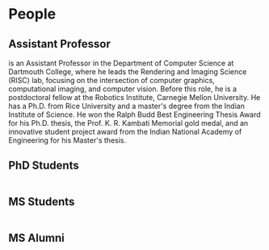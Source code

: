 # People

## Assistant Professor
<Professor name="Adithya Pediredla" image="/images/portrait/AP.jpeg" link="https://sites.google.com/view/adithyapediredla/">
 is an Assistant Professor in the Department of Computer Science at Dartmouth College, where he leads the Rendering and Imaging Science (RISC) lab, focusing on the intersection of computer graphics, computational imaging, and computer vision. Before this role, he is a postdoctoral fellow at the Robotics Institute, Carnegie Mellon University. He has a Ph.D. from Rice University and a master's degree from the Indian Institute of Science. He won the Ralph Budd Best Engineering Thesis Award for his Ph.D. thesis, the Prof. K. R. Kambati Memorial gold medal, and an innovative student project award from the Indian National Academy of Engineering for his Master's thesis.
</Professor>

## PhD Students
<div class="flex-container">
  <Student name="Juhyeon Kim" image="/images/portrait/example.png" year="2022-present" studentUrl="https://juhyeonkim.netlify.app/" />
  <Student name="Sarah Friday" image="/images/portrait/SF.jpg" year="2023-present" studentUrl="https://www.linkedin.com/in/sarah-k-friday/" />
  <Student name="Dhawal Sirikonda" image="/images/portrait/example.png" year="2023-present" studentUrl="https://dhawals1939.github.io/" />
  <Student name="Quinton(Ziyuan) Qu" image="/images/portrait/QQ.jpg" year="2024-present" studentUrl="http://quintonq.top/index.php/projects/" />
  
  <!-- Add more students... -->
</div>

## MS Students
<div class="flex-container">
  <Student name="Atul Agarwal" image="/images/portrait/example.png" year="2024-present" studentUrl="http://example.com" />
  <Student name="Kedari Chowtoori" image="/images/portrait/example.png" year="2024-present" studentUrl="http://example.com" />
  
  <!-- Add more students... -->
</div>

## MS Alumni
<div class="flex-container">
  <Student name="Yunzi Shi" image="/images/portrait/YS.jpg" year="2023-2024" studentUrl="https://shiyunzi.info/" />
  
  <!-- Add more students... -->
</div>

<script setup>
import Professor from '../../components/Professor.vue'
import Student from '../../components/Student.vue'
</script>

<style>
.flex-container {
  display: flex;
  flex-wrap: wrap;
  gap: clamp(0px, calc(3vw - 32px), 16.2px);
  align-items: center;
  justify-content: center;
}
</style>